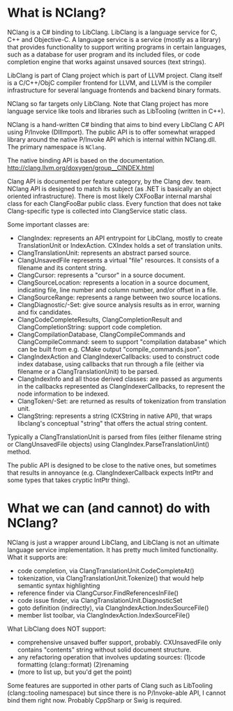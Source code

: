 # What is NClang?

NClang is a C# binding to LibClang. LibClang is a language service for C, C++ and Objective-C. A language service is a service (mostly as a library) that provides functionality to support writing programs in certain languages, such as a database for user program and its included files, or code completion engine that works against unsaved sources (text strings).

LibClang is part of Clang project which is part of LLVM project. Clang itself is a C/C++/ObjC compiler frontend for LLVM, and LLVM is the compiler infrastructure for several language frontends and backend binary formats.

NClang so far targets only LibClang. Note that Clang project has more language service like tools and libraries such as LibTooling (written in C++).

NClang is a hand-written C# binding that aims to bind every LibClang C API using P/Invoke (DllImport). The public API is to offer somewhat wrapped library around the native P/Invoke API which is internal within NClang.dll. The primary namespace is `NClang`.

The native binding API is based on the documentation.
http://clang.llvm.org/doxygen/group__CINDEX.html

Clang API is documented per feature category, by the Clang dev. team. NClang API is designed to match its subject (as .NET is basically an object oriented infrastructure). There is most likely CXFooBar internal marshal class for each ClangFooBar public class. Every function that does not take Clang-specific type is collected into ClangService static class.

Some important classes are:

* ClangIndex: represents an API entrypoint for LibClang, mostly to create TranslationUnit or IndexAction. CXIndex holds a set of translation units.
* ClangTranslationUnit: represents an abstract parsed source. 
* ClangUnsavedFile represents a virtual "file" resources. It consists of a filename and its content string.
* ClangCursor: represents a "cursor" in a source document.
* ClangSourceLocation: represents a location in a source document, indicating file, line number and column number, and/or offset in a file.
* ClangSourceRange: represents a range between two source locations.
* ClangDiagnostic/-Set: give source analysis results as in error, warning and fix candidates.
* ClangCodeCompleteResults, ClangCompletionResult and ClangCompletionString: support code completion.
* ClangCompilationDatabase, ClangCompileCommands and ClangCompileCommand: seem to support "compilation database" which can be built from e.g. CMake output "compile_commands.json".
* ClangIndexAction and ClangIndexerCallbacks: used to construct code index database, using callbacks that run through a file (either via filename or a ClangTranslationUnit) to be parsed.
* ClangIndexInfo and all those derived classes: are passed as arguments in the callbacks represented as ClangIndexerCallbacks, to represent the node information to be indexed.
* ClangToken/-Set: are returned as results of tokenization from translation unit.
* ClangString: represents a string (CXString in native API), that wraps libclang's conceptual "string" that offers the actual string content.

Typically a ClangTranslationUnit is parsed from files (either filename string or ClangUnsavedFile objects) using ClangIndex.ParseTranslationUint() method.

The public API is designed to be close to the native ones, but sometimes that results in annoyance (e.g. ClangIndexerCallback expects IntPtr and some types that takes cryptic IntPtr thing).

# What we can (and cannot) do with NClang?

NClang is just a wrapper around LibClang, and LibClang is not an ultimate language service implementation. It has pretty much limited functionality. What it supports are:

* code completion, via ClangTranslationUnit.CodeCompleteAt()
* tokenization, via ClangTranslationUnit.Tokenize() that would help semantic syntax highlighting
* reference finder via ClangCursor.FindReferencesInFile()
* code issue finder, via ClangTranslationUnit.DiagnosticSet
* goto definition (indirectly), via ClangIndexAction.IndexSourceFile()
* member list toolbar, via ClangIndexAction.IndexSourceFile()

What LibClang does NOT support:

* comprehensive unsaved buffer support, probably. CXUnsavedFile only contains "contents" string without solid document structure.
* any refactoring operation that involves updating sources: (1)code formatting (clang::format) (2)renaming
* (more to list up, but you'd get the point)

Some features are supported in other parts of Clang such as LibTooling (clang::tooling namespace) but since there is no P/Invoke-able API, I cannot bind them right now. Probably CppSharp or Swig is required.
